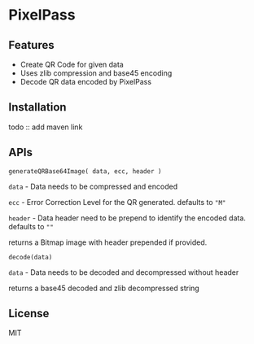 # PixelPass

## Features

- Create QR Code for given data
- Uses zlib compression and base45 encoding
- Decode QR data encoded by PixelPass

## Installation

todo :: add maven link

## APIs

`generateQRBase64Image( data, ecc, header )`

`data` - Data needs to be compressed and encoded

`ecc` - Error Correction Level for the QR generated. defaults to `"M"`

`header` - Data header need to be prepend to identify the encoded data. defaults to `""`

returns a Bitmap image with header prepended if provided.

`decode(data)`

`data` - Data needs to be decoded and decompressed without header

returns a base45 decoded and zlib decompressed string

## License
MIT